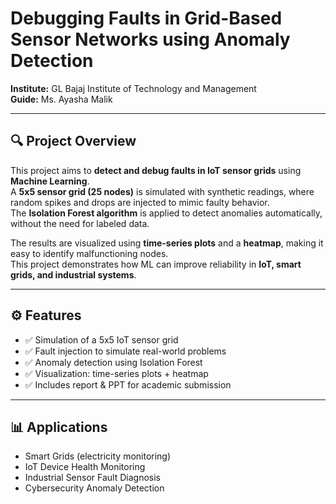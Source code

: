 # Debugging Faults in Grid-Based Sensor Networks using Anomaly Detection

**Institute:** GL Bajaj Institute of Technology and Management  
**Guide:** Ms. Ayasha Malik  

---

## 🔍 Project Overview
This project aims to **detect and debug faults in IoT sensor grids** using **Machine Learning**.  
A **5x5 sensor grid (25 nodes)** is simulated with synthetic readings, where random spikes and drops are injected to mimic faulty behavior.  
The **Isolation Forest algorithm** is applied to detect anomalies automatically, without the need for labeled data.  

The results are visualized using **time-series plots** and a **heatmap**, making it easy to identify malfunctioning nodes.  
This project demonstrates how ML can improve reliability in **IoT, smart grids, and industrial systems**.

---

## ⚙️ Features
- ✅ Simulation of a 5x5 IoT sensor grid  
- ✅ Fault injection to simulate real-world problems  
- ✅ Anomaly detection using Isolation Forest  
- ✅ Visualization: time-series plots + heatmap  
- ✅ Includes report & PPT for academic submission  

---

## 📊 Applications
- Smart Grids (electricity monitoring)  
- IoT Device Health Monitoring  
- Industrial Sensor Fault Diagnosis  
- Cybersecurity Anomaly Detection  





